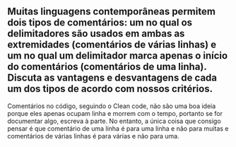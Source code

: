## Muitas linguagens contemporâneas permitem dois tipos de comentários: um no qual os delimitadores são usados em ambas as extremidades (comentários de várias linhas) e um no qual um delimitador marca apenas o início do comentários (comentários de uma linha). Discuta as vantagens e desvantagens de cada um dos tipos de acordo com nossos critérios.

Comentários no código, seguindo o Clean code, não são uma boa ideia porque eles apenas ocupam linha e morrem com o tempo, portanto se for documentar algo, escreva à parte. No entanto, a única coisa que consigo pensar é que comentário de uma linha é para uma linha e não para muitas e comentários de várias linhas é para várias e não para uma.

